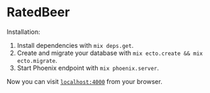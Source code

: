 # RatedBeer

Installation:

  1. Install dependencies with `mix deps.get`.
  2. Create and migrate your database with `mix ecto.create && mix ecto.migrate`.
  3. Start Phoenix endpoint with `mix phoenix.server`.

Now you can visit [`localhost:4000`](http://localhost:4000) from your browser.

